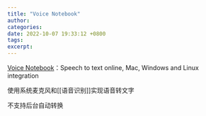 ```yaml
---
title: "Voice Notebook"
author: 
categories: 
date: 2022-10-07 19:33:12 +0800
tags: 
excerpt: 
---
```



[Voice Notebook](https://voicenotebook.com/)：Speech to text online, Mac, Windows and Linux integration


使用系统麦克风和[[语音识别]]实现语音转文字

不支持后台自动转换
















